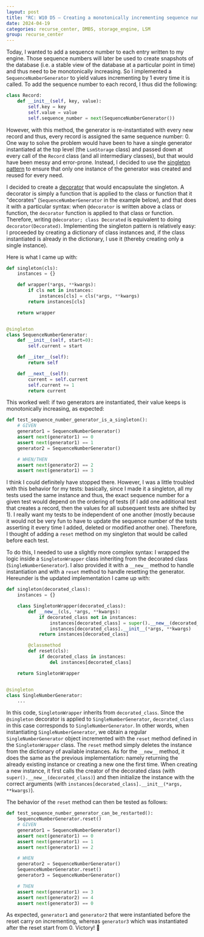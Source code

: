 ```yaml
---
layout: post
title: "RC: W10 D5 — Creating a monotonically incrementing sequence number"
date: 2024-04-19
categories: recurse_center, DMBS, storage_engine, LSM
group: recurse_center
---
```


Today, I wanted to add a sequence number to each entry written to my engine.
Those sequence numbers will later be used to create snapshots of the database (i.e. a stable view of the database at a
particular point in time) and thus need to be monotonically increasing.
So I implemented a `SequenceNumberGenerator` to yield values incrementing by 1 every time it is called.
To add the sequence number to each record, I thus did the following:

```python
class Record:
    def __init__(self, key, value):
        self.key = key
        self.value = value
        self.sequence_number = next(SequenceNumberGenerator())
```

However, with this method, the generator is re-instantiated with every new record and thus, every record is assigned the
same sequence number: 0.
One way to solve the problem would have been to have a single generator instantiated at the top level (the `LsmStorage`
class) and passed down at every call of the `Record` class (and all intermediary classes), but that would have been
messy and error-prone.
Instead, I decided to use the [singleton pattern](https://en.wikipedia.org/wiki/Singleton_pattern) to ensure that only
one instance of the generator was created and reused for every need.

I decided to create a [decorator](https://peps.python.org/pep-0318/) that would encapsulate the singleton.
A decorator is simply a function that is applied to the class or function that it "decorates" (`SequenceNumberGenerator`
in the example below), and that does it with a particular syntax: when `@decorator` is written above a class or
function, the `decorator` function is applied to that class or function. Therefore,
writing `@decorator; class Decorated` is equivalent to doing `decorator(Decorated)`.
Implementing the singleton pattern is relatively easy: I proceeded by creating a dictionary of class instances and, if
the class instantiated is already in the dictionary, I use it (thereby creating only a single instance).

Here is what I came up with:

```python
def singleton(cls):
    instances = {}

    def wrapper(*args, **kwargs):
        if cls not in instances:
            instances[cls] = cls(*args, **kwargs)
        return instances[cls]

    return wrapper


@singleton
class SequenceNumberGenerator:
    def __init__(self, start=0):
        self.current = start

    def __iter__(self):
        return self

    def __next__(self):
        current = self.current
        self.current += 1
        return current
```

This worked well: if two generators are instantiated, their value keeps is monotonically increasing, as expected:

```python
def test_sequence_number_generator_is_a_singleton():
    # GIVEN
    generator1 = SequenceNumberGenerator()
    assert next(generator1) == 0
    assert next(generator1) == 1
    generator2 = SequenceNumberGenerator()

    # WHEN/THEN
    assert next(generator2) == 2
    assert next(generator1) == 3
```

I think I could definitely have stopped there.
However, I was a little troubled with this behavior for my tests: basically, since I made it a singleton, all my tests
used the same instance and thus, the exact sequence number for a given test would depend on the ordering of tests (if I
add one additional test that creates a record, then the values for all subsequent tests are shifted by 1).
I really want my tests to be independent of one another (mostly because it would not be very fun to have to update the
sequence number of the tests asserting it every time I added, deleted or modified another one).
Therefore, I thought of adding a `reset` method on my singleton that would be called before each test.

To do this, I needed to use a slightly more complex syntax: I wrapped the logic inside
a `SingletonWrapper` class inheriting from the decorated class (`SingleNumberGenerator`).
I also provided it with a `__new__` method to handle instantiation and with a `reset` method to handle resetting the
generator.
Hereunder is the updated implementation I came up with:

```python
def singleton(decorated_class):
    instances = {}

    class SingletonWrapper(decorated_class):
        def __new__(cls, *args, **kwargs):
            if decorated_class not in instances:
                instances[decorated_class] = super().__new__(decorated_class)
                instances[decorated_class].__init__(*args, **kwargs)
            return instances[decorated_class]

        @classmethod
        def reset(cls):
            if decorated_class in instances:
                del instances[decorated_class]

    return SingletonWrapper


@singleton
class SingleNumberGenerator:
    ...
```

In this code, `SingletonWrapper` inherits from `decorated_class`.
Since the `@singleton` decorator is applied to `SingleNumberGenerator`, `decorated_class` in this case corresponds
to `SingleNumberGenerator`.
In other words, when instantiating `SingleNumberGenerator`, we obtain a regular `SingleNumberGenerator` object
incremented with the `reset` method defined in the `SingletonWrapper` class.
The `reset` method simply deletes the instance from the dictionary of available instances.
As for the `__new__` method, it does the same as the previous implementation: namely returning the already existing
instance or creating a new one the first time.
When creating a new instance, it first calls the creator of the decorated class
(with `super().__new__(decorated_class)`) and then initialize the instance with the correct arguments
(with `instances[decorated_class].__init__(*args, **kwargs)`).

The behavior of the `reset` method can then be tested as follows:

```python
def test_sequence_number_generator_can_be_restarted():
    SequenceNumberGenerator.reset()
    # GIVEN
    generator1 = SequenceNumberGenerator()
    assert next(generator1) == 0
    assert next(generator1) == 1
    assert next(generator1) == 2

    # WHEN
    generator2 = SequenceNumberGenerator()
    SequenceNumberGenerator.reset()
    generator3 = SequenceNumberGenerator()

    # THEN
    assert next(generator1) == 3
    assert next(generator2) == 4
    assert next(generator3) == 0
```

As expected, `generator1` and `generator2` that were instantiated before the reset carry on incrementing, whereas
`generator3` which was instantiated after the reset start from 0.
Victory! 🎉 
